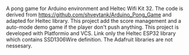 A pong game for Arduino environment and Heltec Wifi Kit 32. 
The code is derived from https://github.com/shveytank/Arduino_Pong_Game
and adapted for Heltec library. 
This project add the score management and a auto-mode demo game if the 
player don't push anything. 
This project is developed with Platformio and VCS. 
Link only the Heltec ESP32 library which contains SSD1306Wire definition. The Adafruit libraries are not nessesary.